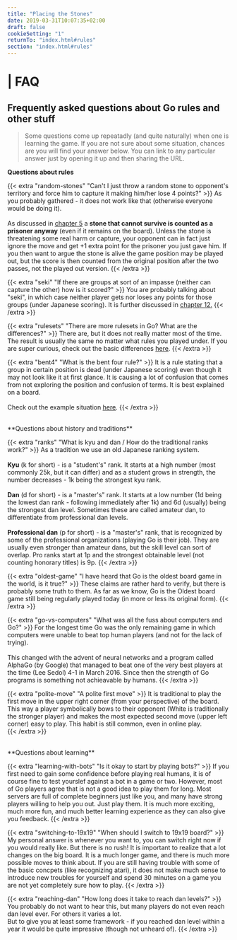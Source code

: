 ```yaml
---
title: "Placing the Stones"
date: 2019-03-31T10:07:35+02:00
draft: false
cookieSetting: "1"
returnTo: "index.html#rules"
section: "index.html#rules"
---
```


# | FAQ
## Frequently asked questions about Go rules and other stuff

> Some questions come up repeatadly (and quite naturally) when one is learning the game. If you are not sure about some situation, chances are you will find your answer below. You can link to any particular answer just by opening it up and then sharing the URL.

**Questions about rules**

{{< extra "random-stones" "Can't I just throw a random stone to opponent's territory and force him to capture it making him/her lose 4 points?" >}}
	As you probably gathered - it does not work like that (otherwise everyone would be doing it). <br><br>
	As discussed in <a href="/lessons/05"><u>chapter 5</u></a> a <b>stone that cannot survive is counted as a prisoner anyway</b> (even if it remains on the board). Unless the stone is threatening some real harm or capture, your opponent can in fact just ignore the move and get +1 extra point for the prisoner you just gave him. If you then want to argue the stone is alive the game position may be played out, but the score is then counted from the original position after the two passes, not the played out version.
{{< /extra >}}

{{< extra "seki" "If there are groups at sort of an impasse (neither can capture the other) how is it scored?" >}}
	You are probably talking about "seki", in which case neither player gets nor loses any points for those groups (under Japanese scoring). It is further discussed in <a href="/lessons/12"><u>chapter 12</u>.</a>
{{< /extra >}}

{{< extra "rulesets" "There are more rulesets in Go? What are the differences?" >}}
	There are, but it does not really matter most of the time. The result is usually the same no matter what rules you played under.
	If you are super curious, check out the basic differences <a href="/lessons/rulesets"><u>here</u></a>.
{{< /extra >}}

{{< extra "bent4" "What is the bent four rule?" >}}
	It is a rule stating that a group in certain position is dead (under Japanese scoring) even though it may not look like it at first glance. It is causing a lot of confusion that comes from not exploring the position and confusion of terms. It is best explained on a board.<br><br>
	Check out the example situation <a href="https://online-go.com/demo/view/414006" target="_blank" noreferrer noopener><u>here</u></a>.
{{< /extra >}}


<br>
**Questions about history and traditions**

{{< extra "ranks" "What is kyu and dan / How do the traditional ranks work?" >}}
	As a tradition we use an old Japanese ranking system.
	<br><br>
	<b>Kyu</b> (k for short) - is a "student's" rank. It starts at a high number (most commonly 25k, but it can differ) and as a student grows in strength, the number decreases - 1k being the strongest kyu rank.
	<br><br>
	<b>Dan</b> (d for short) - is a "master's" rank. It starts at a low number (1d being the lowest dan rank - following immediately after 1k) and 6d (usually) being the strongest dan level. Sometimes these are called amateur dan, to differentiate from professional dan levels.
	<br><br>
	<b>Professional dan</b> (p for short) - is a "master's" rank, that is recognized by some of the professional organizations (playing Go is their job). They are usually even stronger than amateur dans, but the skill level can sort of overlap. Pro ranks start at 1p and the strongest obtainable level (not counting honorary titles) is 9p.
{{< /extra >}}

{{< extra "oldest-game" "I have heard that Go is the oldest board game in the world, is it true?" >}}
	These claims are rather hard to verify, but there is probably some truth to them. As far as we know, Go is the Oldest board game still being regularly played today (in more or less its original form).
{{< /extra >}}

{{< extra "go-vs-computers" "What was all the fuss about computers and Go?" >}}
	For the longest time Go was the only remaining game in which computers were unable to beat top human players (and not for the lack of trying).<br><br>
	This changed with the advent of neural networks and a program called AlphaGo (by Google) that managed to beat one of the very best players at the time (Lee Sedol) 4-1 in March 2016. Since then the strength of Go programs is something not achieavable by humans. 
{{< /extra >}}

{{< extra "polite-move" "A polite first move" >}}
	It is traditional to play the first move in the upper right corner (from your perspective) of the board. This way a player symbolically bows to their opponent (White is traditionally the stronger player) and makes the most expected second move (upper left corner) easy to play. This habit is still common, even in online play.	
{{< /extra >}}

<br>
**Questions about learning**

{{< extra "learning-with-bots" "Is it okay to start by playing bots?" >}}
	If you first need to gain some confidence before playing real humans, it is of course fine to test yourslef against a bot in a game or two. However, most of Go players agree that is not a good idea to play them for long. Most servers are full of complete beginners just like you, and many have strong players willing to help you out. Just play them. It is much more exciting, much more fun, and much better learning experience as they can also give you feedback.
{{< /extra >}}

{{< extra "switching-to-19x19" "When should I switch to 19x19 board?" >}}
	My personal answer is whenever you want to, you can switch right now if you would really like. But there is no rush! It is important to realize that a lot changes on the big board. It is a much longer game, and there is much more possible moves to think about. If you are still having trouble with some of the basic concpets (like recognizing atari), it does not make much sense to introduce new troubles for yourself and spend 30 minutes on a game you are not yet completely sure how to play.
{{< /extra >}}

{{< extra "reaching-dan" "How long does it take to reach dan levels?" >}}
	You probably do not want to hear this, but many players do not even reach dan level ever. For others it varies a lot.<br>
	But to give you at least some framework - if you reached dan level within a year it would be quite impressive (though not unheard of).
{{< /extra >}}
